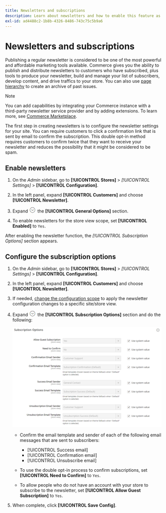 ```yaml
---
title: Newsletters and subscriptions
description: Learn about newsletters and how to enable this feature as a low-cost promotional tool.
exl-id: ad4488c2-1b8b-4326-8486-743c75c5b9a6
---
```

# Newsletters and subscriptions

Publishing a regular newsletter is considered to be one of the most powerful and affordable marketing tools available. Commerce gives you the ability to publish and distribute newsletters to customers who have subscribed, plus tools to produce your newsletter, build and manage your list of subscribers, develop content, and drive traffics to your store. You can also use [page hierarchy](../content-design/page-hierarchy.md) to create an archive of past issues.

>[!NOTE]
>
>You can add capabilities by integrating your Commerce instance with a third-party newsletter service provider and by adding extensions. To learn more, see [Commerce Marketplace](../getting-started/commerce-marketplace.md).

The first step in creating newsletters is to configure the newsletter settings for your site. You can require customers to click a confirmation link that is sent by email to confirm the subscription. This double opt-in method requires customers to confirm twice that they want to receive your newsletter and reduces the possibility that it might be considered to be spam.

## Enable newsletters

1. On the _Admin_ sidebar, go to **[!UICONTROL Stores]** > _[!UICONTROL Settings]_ > **[!UICONTROL Configuration]**.

1. In the left panel, expand **[!UICONTROL Customers]** and choose **[!UICONTROL Newsletter]**.

1. Expand ![Expansion selector](../assets/icon-display-expand.png) the **[!UICONTROL General Options]** section.

1. To enable newsletters for the store view scope, set **[!UICONTROL Enabled]** to `Yes`.

After enabling the newsletter function, the _[!UICONTROL Subscription Options]_ section appears.

## Configure the subscription options

1. On the _Admin_ sidebar, go to **[!UICONTROL Stores]** > _[!UICONTROL Settings]_ > **[!UICONTROL Configuration]**.

1. In the left panel, expand **[!UICONTROL Customers]** and choose **[!UICONTROL Newsletter]**.

1. If needed, [change the configuration scope](../getting-started/websites-stores-views.md#scope-settings) to apply the newsletter configuration changes to a specific site/store view.

1. Expand ![Expansion selector](../assets/icon-display-expand.png) the **[!UICONTROL Subscription Options]** section and do the following:

   ![Customers configuration - newsletter subscriptions](../configuration-reference/customers/assets/newsletter-subscription-options.png)<!-- zoom -->

   - Confirm the email template and sender of each of the following email messages that are sent to subscribers:

      - [!UICONTROL Success email]
      - [!UICONTROL Confirmation email]
      - [!UICONTROL Unsubscribe email]

   - To use the double opt-in process to confirm subscriptions, set **[!UICONTROL Need to Confirm]** to `Yes`.

   - To allow people who do not have an account with your store to subscribe to the newsletter, set **[!UICONTROL Allow Guest Subscription]** to `Yes`.

1. When complete, click **[!UICONTROL Save Config]**.
